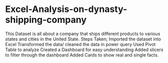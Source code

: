 # Excel-Analysis-on-dynasty-shipping-company
This Dataset is all about a company that ships different products to various states and cities in the United State.
Steps Taken;
Imported the dataset into Excel
Transformed the data/ cleaned the data in power query
Used Pivot Table to analyze
Created a Dashboard for easy understanding
Added  slicers to filter through the dashboard
Added Cards to show real and single facts.

